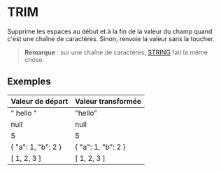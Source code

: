 # TRIM

Supprime les espaces au début et à la fin de la valeur du champ quand c'est une chaîne de caractères. Sinon, renvoie la valeur sans la toucher.

> **Remarque** : sur une chaîne de caractères, [STRING](/Administration/Modèle/Transformers/STRING.md) fait la même chose.

## Exemples

| Valeur de départ | Valeur transformée |
| :--- | :--- |
| " hello " | "hello" |
| null | null |
| 5 | 5 |
| { "a": 1, "b": 2 } | { "a": 1, "b": 2 } |
| \[ 1, 2, 3 \] | \[ 1, 2, 3 \] |



